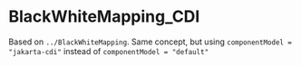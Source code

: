 # BlackWhiteMapping_CDI
Based on `../BlackWhiteMapping`. Same concept, but using `componentModel = "jakarta-cdi"`  instead of `componentModel = "default"`
